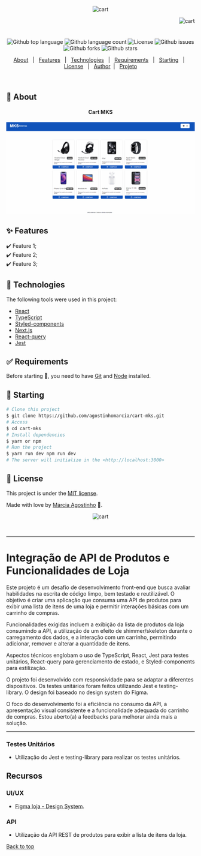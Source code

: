 <p align="center">
   <img src="https://media.giphy.com/media/vlteI4fV3LruBSGX3A/giphy.gif" alt="cart" width="280"/>
</p>

<p align="right">
   <img src="https://media.giphy.com/media/en01RjIl264egUBQIf/giphy.gif" alt="cart" width="130"/>
</p>

<h1 align="center"></h1>

<p align="center">
  <img alt="Github top language" src="https://img.shields.io/github/languages/top/agostinhomarcia/cart-mks?color=0f52ba">

  <img alt="Github language count" src="https://img.shields.io/github/languages/count/agostinhomarcia/cart-mks?color=0f52ba">

  <img alt="License" src="https://img.shields.io/github/license/agostinhomarcia/cart-mks?color=0f52ba">

   <img alt="Github issues" src="https://img.shields.io/github/issues/agostinhomarcia/cart-mks?color=0f52ba" />

   <img alt="Github forks" src="https://img.shields.io/github/forks/agostinhomarcia/cart-mks?color=0f52ba" />

   <img alt="Github stars" src="https://img.shields.io/github/stars/agostinhomarcia/cart-mks?color=0f52ba" /> 
</p>

<p align="center">
  <a href="#dart-about">About</a> &#xa0; | &#xa0; 
  <a href="#sparkles-features">Features</a> &#xa0; | &#xa0;
  <a href="#rocket-technologies">Technologies</a> &#xa0; | &#xa0;
  <a href="#white_check_mark-requirements">Requirements</a> &#xa0; | &#xa0;
  <a href="#checkered_flag-starting">Starting</a> &#xa0; | &#xa0;
  <a href="#memo-license">License</a> &#xa0; | &#xa0;
  <a href="https://github.com/agostinhomarcia" target="_blank">Author</a>&#xa0; | &#xa0
  <a href="https://cart-mks.vercel.app/" target="_blank" rel="noopener noreferrer">Projeto</a>
</p>

<br>

## :dart: About

<h4 align="center"> Cart MKS </h4>

<p align="center">
   <img src="/public/cart-mks.gif" alt="cart" width="690"/>
</p>

## :sparkles: Features

:heavy_check_mark: Feature 1;\
:heavy_check_mark: Feature 2;\
:heavy_check_mark: Feature 3;

## :rocket: Technologies

The following tools were used in this project:

- [React](https://pt-br.reactjs.org/)
- [TypeScript](https://www.w3schools.com/typescript/)
- [Styled-components](https://styled-components.com/docs/)
- [Next.js](https://nextjs.org/)
- [React-query](https://tanstack.com/query/v3/)
- [Jest](https://jestjs.io/pt-BR/)

## :white_check_mark: Requirements

Before starting :checkered_flag:, you need to have [Git](https://git-scm.com) and [Node](https://nodejs.org/en/) installed.

## :checkered_flag: Starting

```bash
# Clone this project
$ git clone https://github.com/agostinhomarcia/cart-mks.git
# Access
$ cd cart-mks
# Install dependencies
$ yarn or npm
# Run the project
$ yarn run dev npm run dev
# The server will initialize in the <http://localhost:3000>
```

## :memo: License

This project is under the [MIT license](./License).

Made with love by [Márcia Agostinho](https://github.com/agostinhomarcia) 🚀.

<p align="center">
   <img src="https://media.giphy.com/media/lWuapZjiw4gQVHD2Ob/giphy.gif" alt="cart" width="250"/>
</p>

&#xa0;

<hr/>

# Integração de API de Produtos e Funcionalidades de Loja

Este projeto é um desafio de desenvolvimento front-end que busca avaliar habilidades na escrita de código limpo, bem testado e reutilizável. O objetivo é criar uma aplicação que consuma uma API de produtos para exibir uma lista de itens de uma loja e permitir interações básicas com um carrinho de compras.

Funcionalidades exigidas incluem a exibição da lista de produtos da loja consumindo a API, a utilização de um efeito de shimmer/skeleton durante o carregamento dos dados, e a interação com um carrinho, permitindo adicionar, remover e alterar a quantidade de itens.

Aspectos técnicos englobam o uso de TypeScript, React, Jest para testes unitários, React-query para gerenciamento de estado, e Styled-components para estilização.

O projeto foi desenvolvido com responsividade para se adaptar a diferentes dispositivos. Os testes unitários foram feitos utilizando Jest e testing-library. O design foi baseado no design system do Figma.

O foco do desenvolvimento foi a eficiência no consumo da API, a apresentação visual consistente e a funcionalidade adequada do carrinho de compras. Estou aberto(a) a feedbacks para melhorar ainda mais a solução.

<hr/>

### Testes Unitários

- Utilização do Jest e testing-library para realizar os testes unitários.

## Recursos

### UI/UX

- [Figma loja - Design System](https://www.figma.com/file/Z4z8osDbK1ET7cjNzFRMrK/MKS-Front-end-challenge?mode=dev).

### API

- Utilização da API REST de produtos para exibir a lista de itens da loja.

<a href="#top">Back to top </a>
